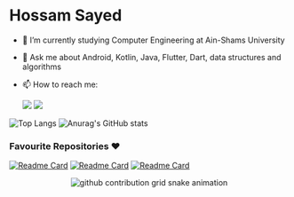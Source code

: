 # Hossam Sayed

- 🔭 I’m currently studying Computer Engineering at Ain-Shams University
- 💬 Ask me about Android, Kotlin, Java, Flutter, Dart, data structures and algorithms
- 📫 How to reach me:
  
  <a href="https://www.linkedin.com/in/hossam-sayed-nasr/" target="_blank"><img src="https://img.shields.io/badge/-LinkedIn-%230077B5?style=for-the-badge&logo=linkedin&logoColor=white" target="_blank"></a> <a href = "mailto: hossamsayed3030@gmail.com"><img src="https://img.shields.io/badge/-Gmail-%23333?style=for-the-badge&logo=gmail&logoColor=white" target="_blank"></a>
  

![Top Langs](https://github-readme-stats.vercel.app/api/top-langs/?username=Hossam-Sayed&layout=compact&theme=buefy&langs_count=8&line_height=24&exclude_repo=Embedded-Systems-Project) ![Anurag's GitHub stats](https://github-readme-stats.vercel.app/api?username=Hossam-Sayed&custom_title=Hossam's%20GitHub%20stats&theme=buefy&show_icons=true&include_all_commits=true&line_height=24)

### Favourite Repositories ❤



[![Readme Card](https://github-readme-stats.vercel.app/api/pin/?username=Hossam-Sayed&repo=fancy-todo-app&theme=buefy)](https://github.com/Hossam-Sayed/fancy-todo-app) [![Readme Card](https://github-readme-stats.vercel.app/api/pin/?username=Hossam-Sayed&repo=location-reminder-app&theme=buefy)](https://github.com/Hossam-Sayed/location-reminder-app) [![Readme Card](https://github-readme-stats.vercel.app/api/pin/?username=Hossam-Sayed&repo=asteroid-radar&theme=buefy)](https://github.com/Hossam-Sayed/asteroid-radar)

<div align="center">
  
  <picture>
    <source media="(prefers-color-scheme: dark)" srcset="https://github.com/Hossam-Sayed/Hossam-Sayed/blob/snake/github-contribution-grid-snake.svg">
    <source media="(prefers-color-scheme: light)" srcset="https://github.com/Hossam-Sayed/Hossam-Sayed/blob/snake/github-contribution-grid-snake.svg">
    <img alt="github contribution grid snake animation" src="https://github.com/Hossam-Sayed/Hossam-Sayed/blob/snake/github-contribution-grid-snake.svg">
  </picture>

<!-- ![Snake animation](https://github.com/Hossam-Sayed/Hossam-Sayed/blob/snake/github-contribution-grid-snake.svg) -->
  
</div>

<!--
**Hossam-Sayed/Hossam-Sayed** is a ✨ _special_ ✨ repository because its `README.md` (this file) appears on your GitHub profile.

Here are some ideas to get you started:

- 🔭 I’m currently working on ...
- 🌱 I’m currently learning ...
- 👯 I’m looking to collaborate on ...
- 🤔 I’m looking for help with ...
- 💬 Ask me about ...
- 📫 How to reach me: ...
- 😄 Pronouns: ...
- ⚡ Fun fact: ...
-->
